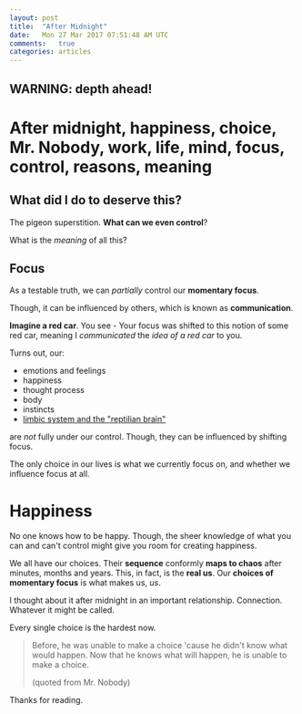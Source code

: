 ```yaml
---
layout: post
title:  "After Midnight"
date:   Mon 27 Mar 2017 07:51:48 AM UTC
comments:   true
categories: articles
---
```


## WARNING: depth ahead!

# After midnight, happiness, choice, Mr. Nobody, work, life, mind, focus, control, reasons, meaning

## What did I do to deserve this?

The pigeon superstition. **What can we even control**?

What is the *meaning* of all this?

## Focus

As a testable truth, we can *partially* control our **momentary focus**.

Though, it can be influenced by others, which is known as **communication**.

**Imagine a red car**.
You see - Your focus was shifted to this notion of some red car, meaning I *communicated* the *idea of a red car* to you.

Turns out, our:

- emotions and feelings
- happiness
- thought process
- body
- instincts
- [limbic system and the "reptilian brain"](https://en.wikipedia.org/wiki/Triune_brain)

are *not* fully under our control. Though, they can be influenced by shifting focus.

The only choice in our lives is what we currently focus on, and whether we influence focus at all.


# Happiness

No one knows how to be happy. Though, the sheer knowledge of what you can and can't control might give you room for creating happiness.

We all have our choices. Their **sequence** conformly **maps to chaos** after minutes, months and years.
This, in fact, is the **real us**. Our **choices of momentary focus** is what makes us, *us*.

I thought about it after midnight in an important relationship. Connection. Whatever it might be called.

Every single choice is the hardest now.

> Before, he was unable to make a choice 'cause he didn't know what would happen.
> Now that he knows what will happen, he is unable to make a choice.
> 
> (quoted from Mr. Nobody)

Thanks for reading.

